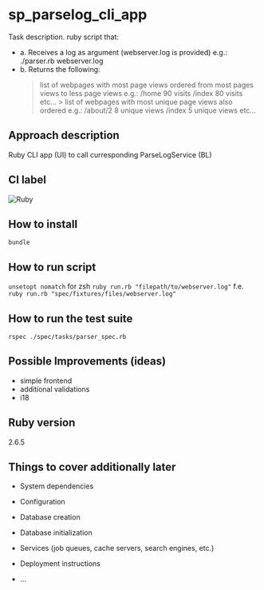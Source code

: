 # sp_parselog_cli_app

Task description.
ruby script that:

- a. Receives a log as argument (webserver.log is provided) e.g.: ./parser.rb webserver.log
- b. Returns the following:
  > list of webpages with most page views ordered from most pages views to less page views e.g.:
  > /home 90 visits /index 80 visits etc... > list of webpages with most unique page views also ordered
  > e.g.:
  > /about/2 8 unique views
  > /index 5 unique views etc...

## Approach description

Ruby CLI app (UI) to call curresponding ParseLogService (BL)

## CI label

![Ruby](https://github.com/kirylpl/sp_parselog_cli_app/workflows/Ruby/badge.svg)

## How to install

`bundle`

## How to run script

`unsetopt nomatch` for zsh
`ruby run.rb "filepath/to/webserver.log"`
f.e.
`ruby run.rb "spec/fixtures/files/webserver.log"`

## How to run the test suite

`rspec ./spec/tasks/parser_spec.rb`

## Possible Improvements (ideas)

- simple frontend
- additional validations
- i18

## Ruby version

2.6.5

## Things to cover additionally later

- System dependencies

- Configuration

- Database creation

- Database initialization

- Services (job queues, cache servers, search engines, etc.)

- Deployment instructions

- ...
